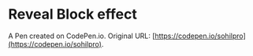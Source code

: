 # Reveal Block effect

A Pen created on CodePen.io. Original URL: [https://codepen.io/sohilpro](https://codepen.io/sohilpro).

